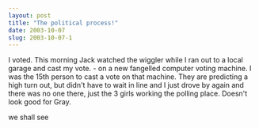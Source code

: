 ```yaml
---
layout: post
title: "The political process!"
date: 2003-10-07
slug: 2003-10-07-1
---
```


I voted.  This morning Jack watched the wiggler while I ran out to a local garage and cast my vote.  - on a new fangelled computer voting machine.  I was the 15th person to cast a vote on that machine.  They are predicting a high turn out, but  didn&apos;t have to wait in line and I just drove by again and there was no one there, just the 3 girls working the polling place.  Doesn&apos;t look good for Gray.

we shall see


